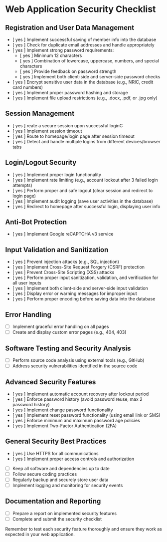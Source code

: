 # Web Application Security Checklist

## Registration and User Data Management
- [ yes ] Implement successful saving of member info into the database
- [ yes ] Check for duplicate email addresses and handle appropriately
- [ yes ] Implement strong password requirements:
  - [ yes ] Minimum 12 characters
  - [ yes ] Combination of lowercase, uppercase, numbers, and special characters
  - [ yes ] Provide feedback on password strength
  - [ yes ] Implement both client-side and server-side password checks
- [ yes ] Encrypt sensitive user data in the database (e.g., NRIC, credit card numbers)
- [ yes ] Implement proper password hashing and storage
- [ yes ] Implement file upload restrictions (e.g., .docx, .pdf, or .jpg only)

## Session Management
- [ yes ] reate a secure session upon successful loginC
- [ yes ] Implement session timeout
- [ yes ] Route to homepage/login page after session timeout
- [ yes ] Detect and handle multiple logins from different devices/browser tabs

## Login/Logout Security
- [ yes ] Implement proper login functionality
- [ yes ] Implement rate limiting (e.g., account lockout after 3 failed login attempts)
- [ yes ] Perform proper and safe logout (clear session and redirect to login page)
- [ yes ] Implement audit logging (save user activities in the database)
- [ yes ] Redirect to homepage after successful login, displaying user info

## Anti-Bot Protection
- [ yes ] Implement Google reCAPTCHA v3 service

## Input Validation and Sanitization
- [ yes ] Prevent injection attacks (e.g., SQL injection)
- [ yes ] Implement Cross-Site Request Forgery (CSRF) protection
- [ yes ] Prevent Cross-Site Scripting (XSS) attacks
- [ yes ] Perform proper input sanitization, validation, and verification for all user inputs
- [ yes ] Implement both client-side and server-side input validation
- [ yes ] Display error or warning messages for improper input
- [ yes ] Perform proper encoding before saving data into the database

## Error Handling
- [ ] Implement graceful error handling on all pages
- [ ] Create and display custom error pages (e.g., 404, 403)

## Software Testing and Security Analysis
- [ ] Perform source code analysis using external tools (e.g., GitHub)
- [ ] Address security vulnerabilities identified in the source code

## Advanced Security Features
- [ yes ] Implement automatic account recovery after lockout period
- [ yes ] Enforce password history (avoid password reuse, max 2 password history)
- [ yes ] Implement change password functionality
- [ yes ] Implement reset password functionality (using email link or SMS)
- [ yes ] Enforce minimum and maximum password age policies
- [ yes ] Implement Two-Factor Authentication (2FA)

## General Security Best Practices
- [ yes ] Use HTTPS for all communications
- [ yes ] Implement proper access controls and authorization
- [ ] Keep all software and dependencies up to date
- [ ] Follow secure coding practices
- [ ] Regularly backup and securely store user data
- [ ] Implement logging and monitoring for security events

## Documentation and Reporting
- [ ] Prepare a report on implemented security features
- [ ] Complete and submit the security checklist

Remember to test each security feature thoroughly and ensure they work as expected in your web application.
